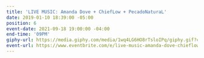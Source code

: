 ```yaml
---
title: 'LIVE MUSIC: Amanda Dove + ChiefLow + PecadoNaturaL'
date: 2019-01-10 18:39:00 -05:00
position: 6
event-date: 2021-09-18 19:00:00 -04:00
end-time: '09PM'
giphy-url: https://media.giphy.com/media/1wq4LG6HO8rTsloIPq/giphy.gif?cid=ecf05e470m84jvn3rlltlg2j5hrk4o0ysdz461v5smrdz16x&rid=giphy.gif&ct=g
event-url: https://www.eventbrite.com/e/live-music-amanda-dove-chieflow-pecadonatural-tickets-168136114645
---
```


